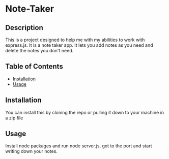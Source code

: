 # Note-Taker

## Description
This is a project designed to help me with my abilities to work with express.js. It is a note taker app. It lets you add notes as you need and delete the notes you don't need.

## Table of Contents
- [Installation](#installation)
- [Usage](#usage)

## Installation
You can install this by cloning the repo or pulling it down to your machine in a zip file

## Usage
Install node packages and run node server.js, got to the port and start writing down your notes.
